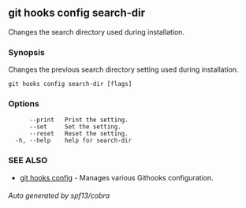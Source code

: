 ## git hooks config search-dir

Changes the search directory used during installation.

### Synopsis

Changes the previous search directory setting used during installation.

```
git hooks config search-dir [flags]
```

### Options

```
      --print   Print the setting.
      --set     Set the setting.
      --reset   Reset the setting.
  -h, --help    help for search-dir
```

### SEE ALSO

- [git hooks config](git_hooks_config.md) - Manages various Githooks
  configuration.

###### Auto generated by spf13/cobra
